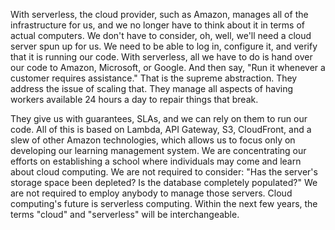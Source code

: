 With serverless, the cloud provider, such as Amazon, manages all of the infrastructure for us, and we no longer have to think about it in terms of actual computers. We don't have to consider, oh, well, we'll need a cloud server spun up for us. We need to be able to log in, configure it, and verify that it is running our code. With serverless, all we have to do is hand over our code to Amazon, Microsoft, or Google. And then say, "Run it whenever a customer requires assistance." That is the supreme abstraction. They address the issue of scaling that. They manage all aspects of having workers available 24 hours a day to repair things that break.

They give us with guarantees, SLAs, and we can rely on them to run our code. All of this is based on Lambda, API Gateway, S3, CloudFront, and a slew of other Amazon technologies, which allows us to focus only on developing our learning management system. We are concentrating our efforts on establishing a school where individuals may come and learn about cloud computing. We are not required to consider: "Has the server's storage space been depleted? Is the database completely populated?" We are not required to employ anybody to manage those servers. Cloud computing's future is serverless computing. Within the next few years, the terms "cloud" and "serverless" will be interchangeable.
